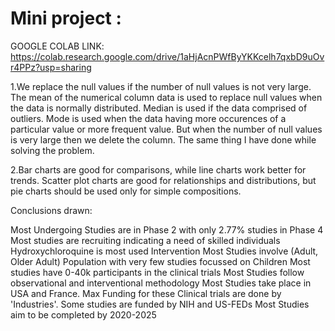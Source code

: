 # Mini project :

GOOGLE COLAB LINK: https://colab.research.google.com/drive/1aHjAcnPWfByYKKcelh7qxbD9uOvr4PPz?usp=sharing 

1.We replace the null values if the number of null values is not very large. The mean of the numerical column data is used to replace null values when the data is normally distributed. Median is used if the data comprised of outliers. Mode is used when the data having more occurences of a particular value or more frequent value. But when the number of null values is very large then we delete the column. The same thing I have done while solving the problem.

2.Bar charts are good for comparisons, while line charts work better for trends. Scatter plot charts are good for relationships and distributions, but pie charts should be used only for simple compositions.

Conclusions drawn:

Most Undergoing Studies are in Phase 2 with only 2.77% studies in Phase 4
Most studies are recruiting indicating a need of skilled individuals
Hydroxychloroquine is most used Intervention
Most Studies involve (Adult, Older Adult) Population with very few studies focussed on Children
Most studies have 0-40k participants in the clinical trials
Most Studies follow observational and interventional methodology
Most Studies take place in USA and France.
Max Funding for these Clinical trials are done by 'Industries'. Some studies are funded by NIH and US-FEDs
Most Studies aim to be completed by 2020-2025

